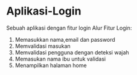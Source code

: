 # Aplikasi-Login
Sebuah aplikasi dengan fitur login
Alur Fitur Login:
1. Memasukkan nama,email dan password
2. Memvalidasi masukan
3. Memvalidasi pengguna dengan deteksi wajah
4. Memasukan nama ibu untuk validasi
5. Menampilkan halaman home

